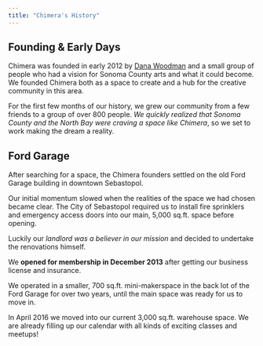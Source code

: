 ```yaml
---
title: "Chimera's History"
---
```


## Founding & Early Days

Chimera was founded in early 2012 by [Dana Woodman](/about/leadership/) and a small group of people who had a vision for Sonoma County arts and what it could become. We founded Chimera both as a space to create and a hub for the creative community in this area.

For the first few months of our history, we grew our community from a few friends to a group of over 800 people. *We quickly realized that Sonoma County and the North Bay were craving a space like Chimera*, so we set to work making the dream a reality.


## Ford Garage

After searching for a space, the Chimera founders settled on the old Ford Garage building in downtown Sebastopol.

Our initial momentum slowed when the realities of the space we had chosen became clear. The City of Sebastopol required us to install fire sprinklers and emergency access doors into our main, 5,000 sq.ft. space before opening. 

Luckily our *landlord was a believer in our mission* and decided to undertake the renovations himself.


We **opened for membership in December 2013** after getting our business license and insurance. 

We operated in a smaller, 700 sq.ft. mini-makerspace in the back lot of the Ford Garage for over two years, until the main space was ready for us to move in.

In April 2016 we moved into our current 3,000 sq.ft. warehouse space. We are already filling up our calendar with all kinds of exciting classes and meetups!


